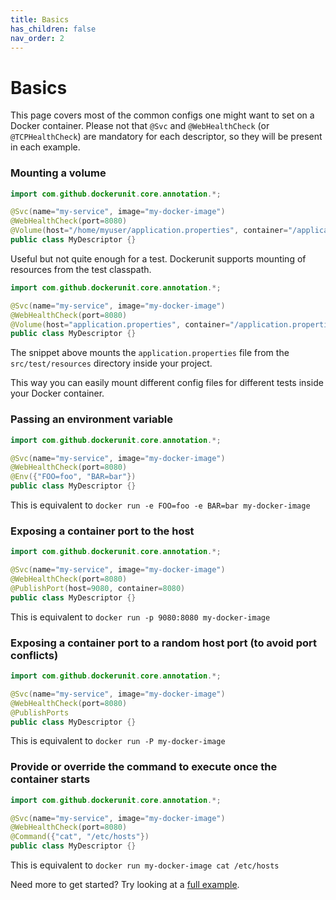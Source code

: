 ```yaml
---
title: Basics
has_children: false
nav_order: 2
---
```


# Basics

This page covers most of the common configs one might want to set on a Docker container.
Please not that `@Svc` and `@WebHealthCheck` (or `@TCPHealthCheck`) are mandatory for each descriptor, so they will be present in each example.

### Mounting a volume
```java
import com.github.dockerunit.core.annotation.*;

@Svc(name="my-service", image="my-docker-image")
@WebHealthCheck(port=8080)
@Volume(host="/home/myuser/application.properties", container="/application.properties")
public class MyDescriptor {}
``` 
Useful but not quite enough for a test. Dockerunit supports mounting of resources from the test classpath.

```java
import com.github.dockerunit.core.annotation.*;

@Svc(name="my-service", image="my-docker-image")
@WebHealthCheck(port=8080)
@Volume(host="application.properties", container="/application.properties", useClasspath=true)
public class MyDescriptor {}
``` 
The snippet above mounts the `application.properties` file from the `src/test/resources` directory inside your project.

This way you can easily mount different config files for different tests inside your Docker container.

### Passing an environment variable
```java
import com.github.dockerunit.core.annotation.*;

@Svc(name="my-service", image="my-docker-image")
@WebHealthCheck(port=8080)
@Env({"FOO=foo", "BAR=bar"})
public class MyDescriptor {}
``` 
This is equivalent to `docker run -e FOO=foo -e BAR=bar my-docker-image`

### Exposing a container port to the host
```java
import com.github.dockerunit.core.annotation.*;

@Svc(name="my-service", image="my-docker-image")
@WebHealthCheck(port=8080)
@PublishPort(host=9080, container=8080) 
public class MyDescriptor {}
``` 
This is equivalent to `docker run -p 9080:8080 my-docker-image`

### Exposing a container port to a random host port (to avoid port conflicts)
```java
import com.github.dockerunit.core.annotation.*;

@Svc(name="my-service", image="my-docker-image")
@WebHealthCheck(port=8080)
@PublishPorts
public class MyDescriptor {}
``` 
This is equivalent to `docker run -P my-docker-image`

### Provide or override the command to execute once the container starts
```java
import com.github.dockerunit.core.annotation.*;

@Svc(name="my-service", image="my-docker-image")
@WebHealthCheck(port=8080)
@Command({"cat", "/etc/hosts"})
public class MyDescriptor {}
``` 
This is equivalent to `docker run my-docker-image cat /etc/hosts`

Need more to get started? Try looking at a [full example](https://github.com/dockerunit/examples/tree/master/spring-boot-example).